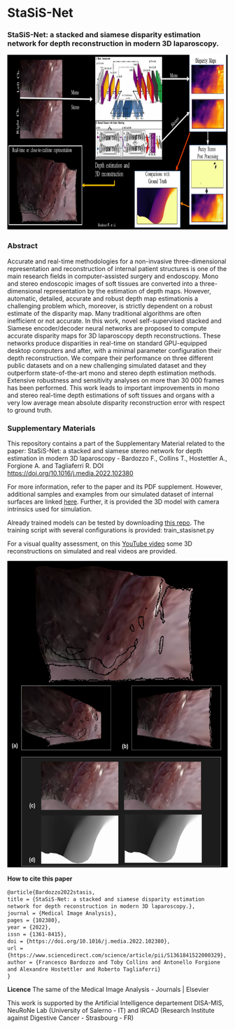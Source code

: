 # StaSiS-Net
### StaSiS-Net: a stacked and siamese disparity estimation network for depth reconstruction in modern 3D laparoscopy.

<p align="center">
  <img width="1000" height="400" src="https://github.com/lodeguns/StaSiS-Net/blob/main/imgs/visual_abstract.png?raw=true">
</p>


### Abstract
Accurate and real-time methodologies for a non-invasive three-dimensional representation and reconstruction of internal patient structures is one of the main research fields in computer-assisted surgery and endoscopy.  Mono and stereo endoscopic images of soft tissues are converted into a three-dimensional representation by the estimation of depth maps.  However, automatic, detailed, accurate and robust depth map estimationis a challenging problem which, moreover, is strictly dependent on a robust estimate of  the  disparity  map.   Many  traditional  algorithms  are  often  inefficient  or  not  accurate.  In this work, novel self-supervised stacked and Siamese encoder/decoder neural networks are proposed to compute accurate disparity maps for 3D laparoscopy depth reconstructions.   These  networks  produce  disparities  in  real-time  on  standard  GPU-equipped desktop computers and after,  with a minimal parameter configuration their depth reconstruction.  We compare their performance on three different public datasets and on a new challenging simulated dataset and they outperform state-of-the-art mono and stereo depth estimation methods.  Extensive robustness and sensitivity analyses on more than 30 000 frames has been performed.  This work leads to important improvements in mono and stereo real-time depth estimations of soft tissues and organs with a very low average mean absolute disparity reconstruction error with respect to ground truth.

### Supplementary Materials
This repository contains a part of the Supplementary Material related to the paper: StaSiS-Net: a stacked and siamese stereo network 
for depth estimation in modern 3D laparoscopy - Bardozzo F., Collins T., Hostettler A., Forgione A. and Tagliaferri R. DOI https://doi.org/10.1016/j.media.2022.102380

For more information, refer to the paper and its PDF supplement. However, additional samples and examples from our simulated dataset of internal surfaces are linked [here](https://drive.google.com/drive/folders/12Q3qrlFGaBd6R2wcISjx-XgN9t5WwXfe).  Further, it is provided the 3D model with camera intrinsics used for simulation.  

Already trained models can be tested by downloading [this repo](https://drive.google.com/drive/folders/1_atwJnYU61aGYjrKrhh8s32mgfpzYdhh?usp=sharing).
The training script with several configurations is provided: train_stasisnet.py

For a visual quality assessment, on this [YouTube video](https://www.youtube.com/watch?v=TiX3eXXbcbQ) 
some 3D reconstructions on simulated and real videos are provided.


<p align="center">
  <img width="600" height="700" src="https://github.com/lodeguns/StaSiS-Net/blob/main/imgs/gh_example.png?raw=true">
</p>


**How to cite this paper**

```
@article{Bardozzo2022stasis,
title = {StaSiS-Net: a stacked and siamese disparity estimation network for depth reconstruction in modern 3D laparoscopy.},
journal = {Medical Image Analysis},
pages = {102380},
year = {2022},
issn = {1361-8415},
doi = {https://doi.org/10.1016/j.media.2022.102380},
url = {https://www.sciencedirect.com/science/article/pii/S1361841522000329},
author = {Francesco Bardozzo and Toby Collins and Antonello Forgione and Alexandre Hostettler and Roberto Tagliaferri}
}
```

**Licence**
The same of the Medical Image Analysis - Journals | Elsevier

This work is supported by the Artificial Intelligence departement DISA-MIS, NeuRoNe Lab (University of Salerno - IT) and IRCAD (Research Institute against Digestive Cancer - Strasbourg - FR)
